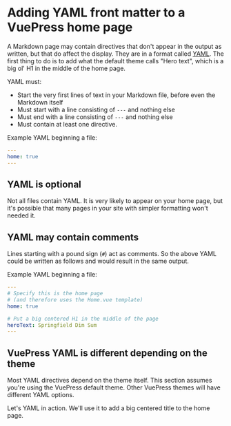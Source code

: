 # Adding YAML front matter to a VuePress home page

A Markdown page may contain directives that don't appear in the output as written, but that do affect the display. They are in a format called [YAML](./README.md#YAML). The first thing to do is to add what the default theme calls "Hero text", which is a big ol' H1 in the middle of the home page.

YAML must:
* Start the very first lines of text in your Markdown file, before even the Markdown itself
* Must start with a line consisting of `---` and nothing else
* Must end with a line consisting of `---` and nothing else
* Must contain at least one directive.

Example YAML beginning a file:

```yaml
---
home: true
---
```

## YAML is optional

Not all files contain YAML. It is very likely to appear on your home page, but
it's possible that many pages in your site with simpler formatting won't needed it.

## YAML may contain comments

Lines starting with a pound sign (`#`) act as comments. So the above YAML could
be written as follows and would result in the same output.

Example YAML beginning a file:

```yaml
---
# Specify this is the home page 
# (and therefore uses the Home.vue template)
home: true

# Put a big centered H1 in the middle of the page
heroText: Springfield Dim Sum
---
```

## VuePress YAML is different depending on the theme

Most YAML directives depend on the theme itself. This section assumes you're using the VuePress default theme.
Other VuePress themes will have different YAML options.

Let's YAML in action. We'll use it to add a big centered title to the home page.
